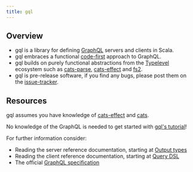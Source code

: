 ```yaml
---
title: gql
---
```

## Overview
* gql is a library for defining [GraphQL](https://graphql.org/) servers and clients in Scala.
* gql embraces a functional [code-first](https://www.apollographql.com/blog/backend/architecture/schema-first-vs-code-only-graphql/#code-only) approach to GraphQL.
* gql builds on purely functional abstractions from the [Typelevel](https://typelevel.org/) ecosystem such as [cats-parse](https://github.com/typelevel/cats-parse), [cats-effect](https://github.com/typelevel/cats-effect) and [fs2](https://github.com/typelevel/fs2).
* gql is pre-release software, if you find any bugs, please post them on the [issue-tracker](https://github.com/ValdemarGr/gql/issues).

## Resources
gql assumes you have knowledge of [cats-effect](https://github.com/typelevel/cats-effect) and [cats](https://github.com/typelevel/cats).

No knowledge of the GraphQL is needed to get started with [gql's tutorial](tutorial/introduction)!

For further information consider:
* Reading the server reference documentation, starting at [Output types](server/schema/output_types)
* Reading the client reference documentation, starting at [Query DSL](client/dsl)
* The official [GraphQL specification](https://spec.graphql.org/draft/)